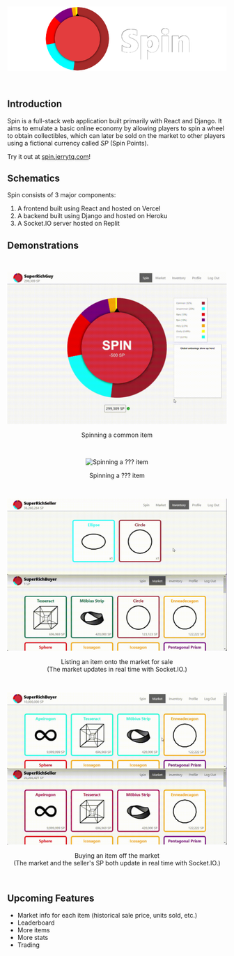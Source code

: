 &nbsp;
<p align="center">
  <a href="https://spin.jerrytq.com">
    <picture>
      <source media="(prefers-color-scheme: dark)" srcset="docs/images/logo-darkmode.png">
      <source media="(prefers-color-scheme: light)" srcset="docs/images/logo-lightmode.png">
      <img alt="Logo" src="docs/images/logo-darkmode.png">
    </picture>
  </a>
</p>
&nbsp;

## Introduction
Spin is a full-stack web application built primarily with React and Django. It aims to emulate a basic online economy by allowing players to spin a wheel to obtain collectibles, which can later be sold on the market to other players using a fictional currency called *SP* (Spin Points).

Try it out at [spin.jerrytq.com](https://spin.jerrytq.com)!

## Schematics
Spin consists of 3 major components: 
1. A frontend built using React and hosted on Vercel
2. A backend built using Django and hosted on Heroku
3. A Socket.IO server hosted on Replit

## Demonstrations
&nbsp;
<p align="center">
  <img alt="Spinning a common item" src="docs/gifs/spinning-common.gif" width="700"/>
</p>
<p align="center">
  Spinning a common item
</p>
&nbsp;
<p align="center">
  <img alt="Spinning a ??? item" src="docs/gifs/spinning-tq.gif" width="700"/>
</p>
<p align="center">
  Spinning a ??? item
</p>
&nbsp;
<p align="center">
  <img alt="Spinning a ??? item" src="docs/gifs/listing-item.gif" width="700"/>
</p>
<p align="center">
  Listing an item onto the market for sale<br/>
  (The market updates in real time with Socket.IO.)
</p>
&nbsp;
<p align="center">
  <img alt="Spinning a ??? item" src="docs/gifs/buying-item.gif" width="700"/>
</p>
<p align="center">
  Buying an item off the market<br/>
  (The market and the seller's SP both update in real time with Socket.IO.)
</p>
&nbsp;

## Upcoming Features
- Market info for each item (historical sale price, units sold, etc.)
- Leaderboard
- More items 
- More stats
- Trading
